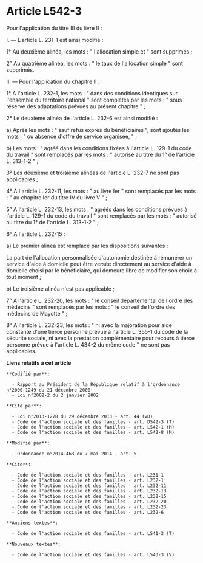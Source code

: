 # Article L542-3

Pour l'application du titre III du livre II : 

I. ― L'article L. 231-1 est ainsi modifié : 

1° Au deuxième alinéa, les mots : " l'allocation simple et " sont supprimés ; 

2° Au quatrième alinéa, les mots : " le taux de l'allocation simple " sont supprimés. 

II. ― Pour l'application du chapitre II : 

1° A l'article L. 232-1, les mots : " dans des conditions identiques sur l'ensemble du territoire national " sont complétés
par les mots : " sous réserve des adaptations prévues au présent chapitre " ; 

2° Le deuxième alinéa de l'article L. 232-6 est ainsi modifié : 

a) Après les mots : " sauf refus exprès du bénéficiaires ", sont ajoutés les mots : " ou absence d'offre de service
organisée, " ; 

b) Les mots : " agréé dans les conditions fixées à l'article L. 129-1 du code du travail " sont remplacés par les mots : "
autorisé au titre du 1° de l'article L. 313-1-2 " ; 

3° Les deuxième et troisième alinéas de l'article L. 232-7 ne sont pas applicables ; 

4° A l'article L. 232-11, les mots : " au livre Ier " sont remplacés par les mots : " au chapitre Ier du titre IV du livre V
" ; 

5° A l'article L. 232-13, les mots : " agréés dans les conditions prévues à l'article L. 129-1 du code du travail " sont
remplacés par les mots : " autorisé au titre du 1° de l'article L. 313-1-2 " ; 

6° A l'article L. 232-15 : 

a) Le premier alinéa est remplacé par les dispositions suivantes : 

La part de l'allocation personnalisée d'autonomie destinée à rémunérer un service d'aide à domicile peut être versée
directement au service d'aide à domicile choisi par le bénéficiaire, qui demeure libre de modifier son choix à tout moment ; 

b) Le troisième alinéa n'est pas applicable ; 

7° A l'article L. 232-20, les mots : " le conseil départemental de l'ordre des médecins " sont remplacés par les mots : " le
conseil de l'ordre des médecins de Mayotte " ; 

8° A l'article L. 232-23, les mots : " ni avec la majoration pour aide constante d'une tierce personne prévue à l'article L.
355-1 du code de la sécurité sociale, ni avec la prestation complémentaire pour recours à tierce personne prévue à l'article
L. 434-2 du même code " ne sont pas applicables.

**Liens relatifs à cet article**

	**Codifié par**:

	  - Rapport au Président de la République relatif à l'ordonnance n°2000-1249 du 21 décembre 2000
	  - Loi n°2002-2 du 2 janvier 2002

	**Cité par**:

	  - Loi n°2013-1278 du 29 décembre 2013 - art. 44 (VD)
	  - Code de l'action sociale et des familles - art. D542-3 (T)
	  - Code de l'action sociale et des familles - art. L542-1 (M)
	  - Code de l'action sociale et des familles - art. L542-8 (M)

	**Modifié par**:

	  - Ordonnance n°2014-463 du 7 mai 2014 - art. 5

	**Cite**:

	  - Code de l'action sociale et des familles - art. L231-1
	  - Code de l'action sociale et des familles - art. L232-1
	  - Code de l'action sociale et des familles - art. L232-11
	  - Code de l'action sociale et des familles - art. L232-13
	  - Code de l'action sociale et des familles - art. L232-15
	  - Code de l'action sociale et des familles - art. L232-20
	  - Code de l'action sociale et des familles - art. L232-23
	  - Code de l'action sociale et des familles - art. L232-6

	**Anciens textes**:

	  - Code de l'action sociale et des familles - art. L541-3 (T)

	**Nouveaux textes**:

	  - Code de l'action sociale et des familles - art. L543-3 (V)
